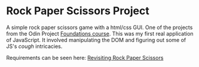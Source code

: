 # Rock Paper Scissors Project

A simple rock paper scissors game with a html/css GUI. One of the projects from the Odin Project [Foundations course](https://www.theodinproject.com/paths/foundations/courses/foundations). This was my first real application of JavaScript. It involved manipulating the DOM and figuring out some of JS's *cough* intricacies.

Requirements can be seen here: [Revisiting Rock Paper Scissors](https://www.theodinproject.com/lessons/foundations-revisiting-rock-paper-scissors)
